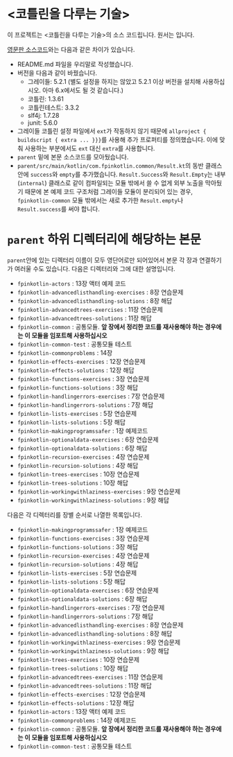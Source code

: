 # <코틀린을 다루는 기술> 

이 프로젝트는 <코틀린을 다루는 기술>의 소스 코드립니다.
원서는 <Joy Of Kotlin>입니다.

[영문판 소스코드](https://github.com/pysaumont/fpinkotlin)와는 다음과 같은 차이가 있습니다.

- README.md 파일을 우리말로 작성했습니다.
- 버전을 다음과 같이 바꿨습니다.
     - 그레이들: 5.2.1 (별도 설정을 하지는 않았고 5.2.1 이상 버전을 설치해 사용하십시오. 아마 6.x에서도 될 것 같습니다.)
     - 코틀린: 1.3.61
     - 코틀린테스트: 3.3.2
     - slf4j: 1.7.28
     - junit: 5.6.0
- 그레이들 코틀린 설정 파일에서 `ext`가 작동하지 않기 때문에 `allproject { buildscript { extra ... }}}`를 사용해 추가 
프로퍼티를 정의했습니다. 이에 맞춰 사용하는 부분에서도 `ext` 대신 `extra`를 사용합니다.
- `parent` 밑에 본문 소스코드를 모아뒀습니다.
- `parent/src/main/kotlin/com.fpinkotlin.common/Result.kt`의 동반 클래스 안에 `success`와 `empty`를 추가했습니다. 
`Result.Success`와 `Result.Empty`는 내부(`internal`) 클래스로 같이 컴파일되는 모듈 밖에서 쓸 수 없게 외부 노출을 막아뒀기 때문에
본 예제 코드 구조처럼 그레이들 모듈이 분리되어 있는 경우, `fpinkotlin-common` 모듈 밖에서는 새로 추가한 `Result.empty`나 `Result.success`를 써야 합니다.

# `parent` 하위 디렉터리에 해당하는 본문

`parent`안에 있는 디렉터리 이름이 모두 영단어로만 되어있어서 본문 각 장과 연결하기가 여러울 수도 있습니다. 다음은 디렉터리와 그에 대한 설명입니다.

- `fpinkotlin-actors` : 13장 액터 예제 코드
- `fpinkotlin-advancedlisthandling-exercises` : 8장 연습문제
- `fpinkotlin-advancedlisthandling-solutions` : 8장 해답
- `fpinkotlin-advancedtrees-exercises` : 11장 연습문제
- `fpinkotlin-advancedtrees-solutions` : 11장 해답
- `fpinkotlin-common` : 공통모듈. **앞 장에서 정리한 코드를 재사용해야 하는 경우에는 이 모듈을 임포트해 사용하십시오**
- `fpinkotlin-common-test` : 공통모듈 테스트
- `fpinkotlin-commonproblems` : 14장
- `fpinkotlin-effects-exercises` : 12장 연습문제
- `fpinkotlin-effects-solutions` : 12장 해답
- `fpinkotlin-functions-exercises` : 3장 연습문제
- `fpinkotlin-functions-solutions` : 3장 해답
- `fpinkotlin-handlingerrors-exercises` : 7장 연습문제
- `fpinkotlin-handlingerrors-solutions` : 7장 해답
- `fpinkotlin-lists-exercises` : 5장 연습문제
- `fpinkotlin-lists-solutions` : 5장 해답
- `fpinkotlin-makingprogramssafer` : 1장 예제코드
- `fpinkotlin-optionaldata-exercises` : 6장 연습문제
- `fpinkotlin-optionaldata-solutions` : 6장 해답 
- `fpinkotlin-recursion-exercises` : 4장 연습문제
- `fpinkotlin-recursion-solutions` : 4장 해답
- `fpinkotlin-trees-exercises` : 10장 연습문제
- `fpinkotlin-trees-solutions` : 10장 해답
- `fpinkotlin-workingwithlaziness-exercises` : 9장 연습문제
- `fpinkotlin-workingwithlaziness-solutions` : 9장 해답 

다음은 각 디렉터리를 장별 순서로 나열한 목록입니다. 

- `fpinkotlin-makingprogramssafer` : 1장 예제코드
- `fpinkotlin-functions-exercises` : 3장 연습문제
- `fpinkotlin-functions-solutions` : 3장 해답
- `fpinkotlin-recursion-exercises` : 4장 연습문제
- `fpinkotlin-recursion-solutions` : 4장 해답
- `fpinkotlin-lists-exercises` : 5장 연습문제
- `fpinkotlin-lists-solutions` : 5장 해답
- `fpinkotlin-optionaldata-exercises` : 6장 연습문제
- `fpinkotlin-optionaldata-solutions` : 6장 해답 
- `fpinkotlin-handlingerrors-exercises` : 7장 연습문제
- `fpinkotlin-handlingerrors-solutions` : 7장 해답
- `fpinkotlin-advancedlisthandling-exercises` : 8장 연습문제
- `fpinkotlin-advancedlisthandling-solutions` : 8장 해답
- `fpinkotlin-workingwithlaziness-exercises` : 9장 연습문제
- `fpinkotlin-workingwithlaziness-solutions` : 9장 해답 
- `fpinkotlin-trees-exercises` : 10장 연습문제
- `fpinkotlin-trees-solutions` : 10장 해답
- `fpinkotlin-advancedtrees-exercises` : 11장 연습문제
- `fpinkotlin-advancedtrees-solutions` : 11장 해답
- `fpinkotlin-effects-exercises` : 12장 연습문제
- `fpinkotlin-effects-solutions` : 12장 해답
- `fpinkotlin-actors` : 13장 액터 예제 코드
- `fpinkotlin-commonproblems` : 14장 예제코드
- `fpinkotlin-common` : 공통모듈. **앞 장에서 정리한 코드를 재사용해야 하는 경우에는 이 모듈을 임포트해 사용하십시오**
- `fpinkotlin-common-test` : 공통모듈 테스트



